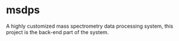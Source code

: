 # msdps
A highly customized mass spectrometry data processing system, this project is the back-end part of the system.
